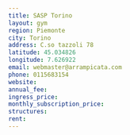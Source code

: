 ```yaml
---
title: SASP Torino
layout: gym
region: Piemonte
city: Torino
address: C.so tazzoli 78
latitude: 45.034826
longitude: 7.626922
email: webmaster@arrampicata.com
phone: 0115683154
website: 
annual_fee: 
ingress_price: 
monthly_subscription_price: 
structures: 
rent: 
---
```


